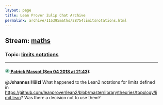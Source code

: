 ```yaml
---
layout: page
title: Lean Prover Zulip Chat Archive 
permalink: archive/116395maths/28754limitsnotations.html
---
```


## Stream: [maths](index.html)
### Topic: [limits notations](28754limitsnotations.html)

---

#### [![Click to go to Zulip](../../assets/img/zulip2.png) Patrick Massot (Sep 04 2018 at 21:43)](https://leanprover.zulipchat.com/#narrow/stream/116395-maths/topic/limits%20notations/near/133331877):
@**Johannes Hölzl**  What happened to the Lean2 notations for limits defined in https://github.com/leanprover/lean2/blob/master/library/theories/topology/limit.lean? Was there a decision not to use them?

